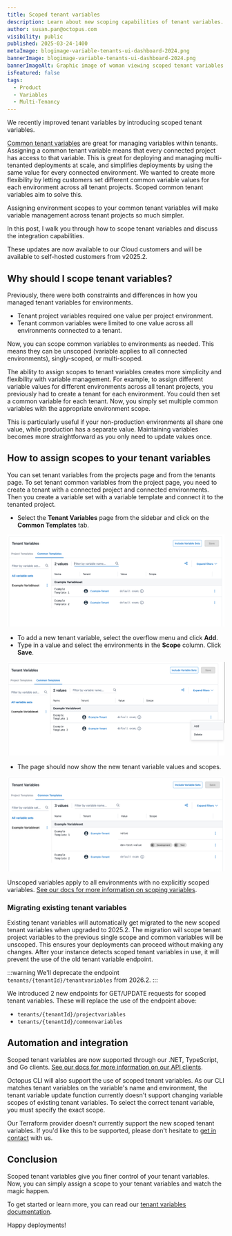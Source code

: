 ```yaml
---
title: Scoped tenant variables
description: Learn about new scoping capabilities of tenant variables.
author: susan.pan@octopus.com
visibility: public
published: 2025-03-24-1400
metaImage: blogimage-variable-tenants-ui-dashboard-2024.png
bannerImage: blogimage-variable-tenants-ui-dashboard-2024.png
bannerImageAlt: Graphic image of woman viewing scoped tenant variables page.
isFeatured: false
tags: 
  - Product
  - Variables
  - Multi-Tenancy
---
```


We recently improved tenant variables by introducing scoped tenant variables.

[Common tenant variables](https://octopus.com/docs/tenants/tenant-variables) are great for managing variables within tenants. Assigning a common tenant variable means that every connected project has access to that variable. This is great for deploying and managing multi-tenanted deployments at scale, and simplifies deployments by using the same value for every connected environment. We wanted to create more flexibility by letting customers set different common variable values for each environment across all tenant projects. Scoped common tenant variables aim to solve this.

Assigning environment scopes to your common tenant variables will make variable management across tenant projects so much simpler. 

In this post, I walk you through how to scope tenant variables and discuss the integration capabilities.

These updates are now available to our Cloud customers and will be available to self-hosted customers from v2025.2.

## Why should I scope tenant variables?

Previously, there were both constraints and differences in how you managed tenant variables  for environments. 

- Tenant project variables required one value per project environment. 
- Tenant common variables were limited to one value across all environments connected to a tenant. 

Now, you can scope common variables to environments as needed. This means they can be unscoped (variable applies to all connected environments), singly-scoped, or multi-scoped. 

The ability to assign scopes to tenant variables creates more simplicity and flexibility with variable management. For example, to assign different variable values for different environments across all tenant projects, you previously had to create a tenant for each environment. You could then set a common variable for each tenant. Now, you simply set multiple common variables with the appropriate environment scope. 

This is particularly useful if your non-production environments all share one value, while production has a separate value. Maintaining variables becomes more straightforward as you only need to update values once.

## How to assign scopes to your tenant variables

You can set tenant variables from the projects page and from the tenants page. To set tenant common variables from the project page, you need to create a tenant with a connected project and connected environments. Then you create a variable set with a variable template and connect it to the tenanted project. 

- Select the **Tenant Variables** page from the sidebar and click on the **Common Templates** tab.

![Screenshot of common tenant variables tab on tenant variables page.](scoped-tenant-vars-view.png)

- To add a new tenant variable, select the overflow menu and click **Add**. 
- Type in a value and select the environments in the **Scope** column. Click **Save**.

![Screenshot of adding a new tenant variable on tenant variables page.](scoped-tenant-vars-add-new.png)

- The page should now show the new tenant variable values and scopes.

![Screenshot showing new scoped tenant variables on tenant variables page.](scoped-tenant-vars.png)

Unscoped variables apply to all environments with no explicitly scoped variables. [See our docs for more information on scoping variables](https://octopus.com/docs/projects/variables/getting-started#scoping-variables).
 
### Migrating existing tenant variables

Existing tenant variables will automatically get migrated to the new scoped tenant variables when upgraded to 2025.2. The migration will scope tenant project variables to the previous single scope and common variables will be unscoped. This ensures your deployments can proceed without making any changes. After your instance detects scoped tenant variables in use, it will prevent the use of the old tenant variable endpoint. 

:::warning
We'll deprecate the endpoint ```tenants/{tenantId}/tenantvariables``` from 2026.2.
:::

We introduced 2 new endpoints for GET/UPDATE requests for scoped tenant variables. These will replace the use of the endpoint above: 

- ```tenants/{tenantId}/projectvariables```
- ```tenants/{tenantId}/commonvariables```
 
## Automation and integration

Scoped tenant variables are now supported through our .NET, TypeScript, and Go clients. [See our docs for more information on our API clients](https://octopus.com/docs/octopus-rest-api/getting-started#api-clients).

Octopus CLI will also support the use of scoped tenant variables. As our CLI matches tenant variables on the variable's name and environment, the tenant variable update function currently doesn't support changing variable scopes of existing tenant variables. To select the correct tenant variable, you must specify the exact scope. 

Our Terraform provider doesn't currently support the new scoped tenant variables. If you'd like this to be supported, please don't hesitate to [get in contact](https://octopus.com/support) with us.

## Conclusion

Scoped tenant variables give you finer control of your tenant variables. Now, you can simply assign a scope to your tenant variables and watch the magic happen.

To get started or learn more, you can read our [tenant variables documentation](https://octopus.com/docs/tenants/tenant-variables).

Happy deployments!